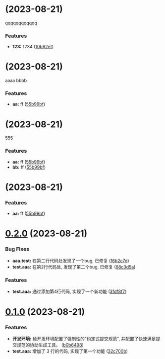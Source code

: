 #  (2023-08-21)
qqqqqqqqqqqq

### Features

* **123:** 1234 ([10b62ef](https://github.com/srackhall/test/commit/10b62efd9fae9cdee3d6c7b8e9de0ae7dd1c4152))



#  (2023-08-21)

aaaa
bbbb
### Features

* **aa:** ff ([55b99bf](https://github.com/srackhall/test/commit/55b99bfd723ce9dcdbb4806c5f8638fe0911c85e))



#  (2023-08-21)

555
### Features

* **aa:** ff ([55b99bf](https://github.com/srackhall/test/commit/55b99bfd723ce9dcdbb4806c5f8638fe0911c85e))
* **bb:** ff ([55b99bf](https://github.com/srackhall/test/commit/55b99bfd723ce9dcdbb4806c5f8638fe0911c85e))



#  (2023-08-21)


### Features

* **aa:** ff ([55b99bf](https://github.com/srackhall/test/commit/55b99bfd723ce9dcdbb4806c5f8638fe0911c85e))



# [0.2.0](https://github.com/srackhall/test/compare/0.1.0...0.2.0) (2023-08-21)


### Bug Fixes

* **aaa.test:** 在第二行代码处发现了一个bug, 已修复 ([f6b2c7d](https://github.com/srackhall/test/commit/f6b2c7d5d09bfe63f230e322e0d35dd89bcee011))
* **test.aaa:** 在第2行代码处, 发现了第二个bug, 已修复 ([68c3d5a](https://github.com/srackhall/test/commit/68c3d5a116c5f8de4ee9d7b83bbaf843e176555d))


### Features

* **test.aaa:** 通过添加第4行代码, 实现了一个新功能 ([3fdf8f7](https://github.com/srackhall/test/commit/3fdf8f73fe5b6c77b590ee78ddca2992debd4447))



# [0.1.0](https://github.com/srackhall/test/compare/b0b6498716bf5491dc3a6183964de7733d45c6e6...0.1.0) (2023-08-21)


### Features

* **开发环境:** 给开发环境配置了强制性的"约定式提交规范", 并配置了快速满足提交规范的协助生成工具。 ([b0b6498](https://github.com/srackhall/test/commit/b0b6498716bf5491dc3a6183964de7733d45c6e6))
* **test.aaa:** 增加了 3 行的代码, 实现了第一个功能 ([32c700b](https://github.com/srackhall/test/commit/32c700bbcc30f5ee524b891304b9aac82deb185a))



